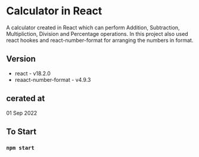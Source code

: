 # Calculator in React

A calculator created in React which can perform Addition, Subtraction, Multipliction, Division
and Percentage operations. In this project also used react hookes and  react-number-format for
arranging the numbers in format.

## Version

- react - v18.2.0
- reaact-number-format - v4.9.3

## cerated at

01 Sep 2022

## To Start 

### `npm start`
